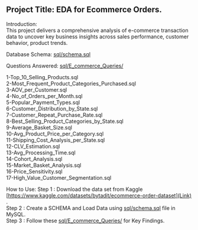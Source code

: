 ## Project Title: EDA for Ecommerce Orders.


Introduction:  
This project delivers a comprehensive analysis of e-commerce transaction data to uncover key business insights across sales performance, customer behavior, product trends. 


Database Schema:  [sql/schema.sql](sql/schema.sql) 

Questions Answered: [sql/E_commerce_Queries/](sql/E_commerce_Queries/)

1-Top_10_Selling_Products.sql  
2-Most_Frequent_Product_Categories_Purchased.sql  
3-AOV_per_Customer.sql  
4-No_of_Orders_per_Month.sql  
5-Popular_Payment_Types.sql  
6-Customer_Distribution_by_State.sql  
7-Customer_Repeat_Purchase_Rate.sql  
8-Best_Selling_Product_Categories_by_State.sql  
9-Average_Basket_Size.sql  
10-Avg_Product_Price_per_Category.sql  
11-Shipping_Cost_Analysis_per_State.sql  
12-CLV_Estimation.sql  
13-Avg_Processing_Time.sql  
14-Cohort_Analysis.sql  
15-Market_Basket_Analysis.sql  
16-Price_Sensitivity.sql  
17-High_Value_Customer_Segmentation.sql  


How to Use: 
Step 1 : Download the data set from Kaggle  [https://www.kaggle.com/datasets/bytadit/ecommerce-order-dataset](Link) .  
Step 2 : Create a SCHEMA and Load Data using [sql/schema.sql](sql/schema.sql) file in MySQL.  
Step 3 : Follow these [sql/E_commerce_Queries/](sql/E_commerce_Queries/) for Key Findings.